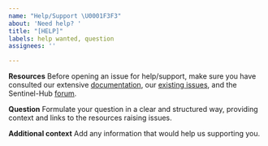 ```yaml
---
name: "Help/Support \U0001F3F3️"
about: 'Need help? '
title: "[HELP]"
labels: help wanted, question
assignees: ''

---
```


**Resources**
Before opening an issue for help/support, make sure you have consulted our extensive [documentation](https://eo-learn.readthedocs.io/en/latest/), our [existing issues](https://github.com/sentinel-hub/eo-learn/issues), and the Sentinel-Hub [forum](https://forum.sentinel-hub.com/).

**Question**
Formulate your question in a clear and structured way, providing context and links to the resources raising issues.

**Additional context**
Add any information that would help us supporting you.
